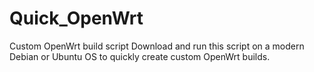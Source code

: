 # Quick_OpenWrt
Custom OpenWrt build script
Download and run this script on a modern Debian or Ubuntu OS to quickly create custom OpenWrt builds.
